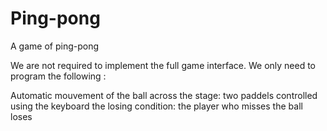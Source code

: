 # Ping-pong
A game of ping-pong

We are not required to implement the full game  interface. We only need to program the following :

Automatic mouvement of the ball across the stage:
two paddels  controlled using the keyboard
the losing condition: the player who misses the ball loses   
